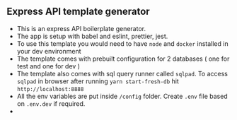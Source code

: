 ## Express API template generator

- This is an express API boilerplate generator.
- The app is setup with babel and eslint, prettier, jest.
- To use this template you would need to have `node` and `docker` installed in your dev environment
- The template comes with prebuilt configuration for 2 databases ( one for test and one for dev )
- The template also comes with sql query runner called `sqlpad`. To access `sqlpad` in browser after running `yarn start-fresh-db` hit `http://localhost:8888`
- All the env variables are put inside `/config` folder. Create `.env` file based on `.env.dev` if required.
-
